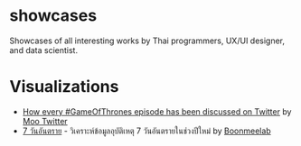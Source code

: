 # showcases
Showcases of all interesting works by Thai programmers, UX/UI designer, and data scientist.

# Visualizations

* [How every #GameOfThrones episode has been discussed on Twitter](https://interactive.twitter.com/game-of-thrones) by [Moo Twitter](http://kristw.yellowpigz.com/)
* [7 วันอันตราย](https://data.boonmeelab.com/7days/) - วิเคราะห์ข้อมูลอุบัติเหตุ 7 วันอันตรายในช่วงปีใหม่ by [Boonmeelab](https://www.facebook.com/BoonmeeLab/)
